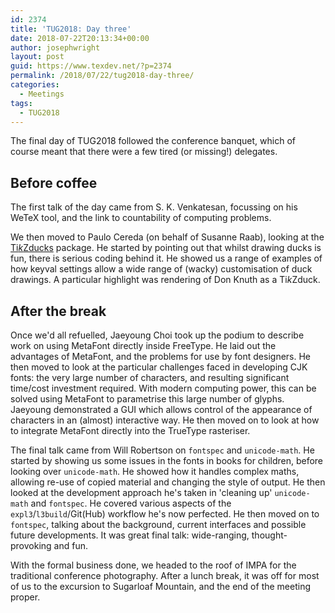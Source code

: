 ```yaml
---
id: 2374
title: 'TUG2018: Day three'
date: 2018-07-22T20:13:34+00:00
author: josephwright
layout: post
guid: https://www.texdev.net/?p=2374
permalink: /2018/07/22/tug2018-day-three/
categories:
  - Meetings
tags:
  - TUG2018
---
```

The final day of TUG2018 followed the conference banquet, which of course meant that there were a few tired (or missing!) delegates.

## Before coffee

The first talk of the day came from S. K. Venkatesan, focussing on his WeTeX tool, and the link to countability of computing problems.

We then moved to Paulo Cereda (on behalf of Susanne Raab), looking at the [Ti<i>k</i>Zducks](https://ctan.org/pkg/tikzduck) package. He started by pointing out that whilst drawing ducks is fun, there is serious coding behind it. He showed us a range of examples of how keyval settings allow a wide range of (wacky) customisation of duck drawings. A particular highlight was rendering of Don Knuth as a Ti<i>k</i>Zduck.

## After the break

Once we'd all refuelled, Jaeyoung Choi took up the podium to describe work on using MetaFont directly inside FreeType. He laid out the advantages of MetaFont, and the problems for use by font designers. He then moved to look at the particular challenges faced in developing CJK fonts: the very large number of characters, and resulting significant time/cost investment required. With modern computing power, this can be solved using MetaFont to parametrise this large number of glyphs.  Jaeyoung demonstrated a GUI which allows control of the appearance of characters in an (almost) interactive way. He then moved on to look at how to integrate MetaFont directly into the TrueType rasteriser.

The final talk came from Will Robertson on `fontspec` and `unicode-math`. He started by showing us some issues in the fonts in books for children, before looking over `unicode-math`. He showed how it handles complex maths, allowing re-use of copied material and changing the style of output. He then looked at the development approach he's taken in 'cleaning up' `unicode-math` and `fontspec`. He covered various aspects of the `expl3`/`l3build`/Git(Hub) workflow he's now perfected. He then moved on to `fontspec`, talking about the background, current interfaces and possible future developments. It was great final talk: wide-ranging, thought-provoking and fun.

With the formal business done, we headed to the roof of IMPA for the traditional conference photography. After a lunch break, it was off for most of us to the excursion to Sugarloaf Mountain, and the end of the meeting proper.
